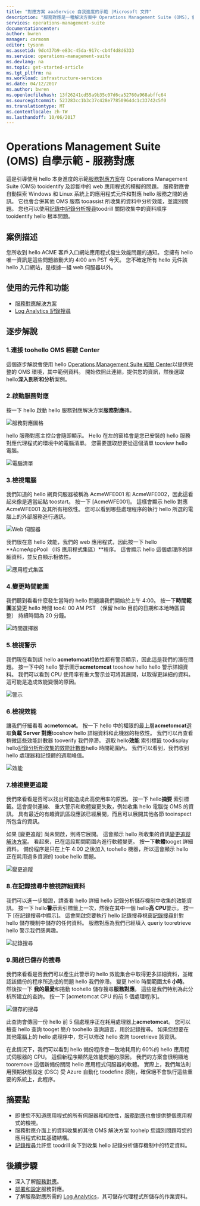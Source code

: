 ```yaml
---
title: "對應方案 aaaService 自我進度的示範 |Microsoft 文件"
description: "服務對應是一種解決方案中 Operations Management Suite (OMS)，會自動探索 Windows 上的應用程式元件和 Linux 系統和對應 hello 服務之間的通訊。  這是本身的步調的示範逐步解說使用服務對應 tooidentify 並診斷在 web 應用程式的模擬的問題。"
services: operations-management-suite
documentationcenter: 
author: bwren
manager: carmonm
editor: tysonn
ms.assetid: 9dc437b9-e83c-45da-917c-cb4f4d8d6333
ms.service: operations-management-suite
ms.devlang: na
ms.topic: get-started-article
ms.tgt_pltfrm: na
ms.workload: infrastructure-services
ms.date: 04/12/2017
ms.author: bwren
ms.openlocfilehash: 13f26241cd55a9b35c07d6ca52760a968abffc64
ms.sourcegitcommit: 523283cc1b3c37c428e77850964dc1c33742c5f0
ms.translationtype: MT
ms.contentlocale: zh-TW
ms.lasthandoff: 10/06/2017
---
```

# <a name="operations-management-suite-oms-self-paced-demo---service-map"></a>Operations Management Suite (OMS) 自學示範 - 服務對應
這是引導使用 hello 本身進度的示範[服務對應方案](operations-management-suite-service-map.md)在 Operations Management Suite (OMS) tooidentify 及診斷中的 web 應用程式的模擬的問題。  服務對應會自動探索 Windows 和 Linux 系統上的應用程式元件和對應 hello 服務之間的通訊。  它也會合併其他 OMS 服務 tooassist 所收集的資料中分析效能，並識別問題。  您也可以使用[記錄中記錄分析搜尋](../log-analytics/log-analytics-log-searches.md)toodrill 關閉收集中的資料順序 tooidentify hello 根本問題。


## <a name="scenario-description"></a>案例描述
您所收到 hello ACME 客戶入口網站應用程式發生效能問題的通知。  您擁有 hello 唯一資訊是這些問題啟動大約 4:00 am PST 今天。  您不確定所有 hello 元件該 hello 入口網站，是根據一組 web 伺服器以外。  

## <a name="components-and-features-used"></a>使用的元件和功能
- [服務對應解決方案](operations-management-suite-service-map.md)
- [Log Analytics 記錄搜尋](../log-analytics/log-analytics-log-searches.md)


## <a name="walk-through"></a>逐步解說

### <a name="1-connect-toohello-oms-experience-center"></a>1.連接 toohello OMS 經驗 Center
這個逐步解說會使用 hello [Operations Management Suite 經驗 Center](https://experience.mms.microsoft.com/)以提供完整的 OMS 環境，其中範例資料。 開始依照此連結，提供您的資訊，然後選取 hello**深入剖析和分析**案例。


### <a name="2-start-service-map"></a>2.啟動服務對應
按一下 hello 啟動 hello 服務對應解決方案**服務對應**磚。

![服務對應圖格](media/operations-management-suite-walkthrough-servicemap/tile.png)

hello 服務對應主控台會隨即顯示。  Hello 在左的窗格會是您已安裝的 hello 服務對應代理程式的環境中的電腦清單。  您需要選取想要從這個清單 tooview hello 電腦。

![電腦清單](media/operations-management-suite-walkthrough-servicemap/computer-list.png)


### <a name="3-view-computer"></a>3.檢視電腦
我們知道的 hello 網頁伺服器被稱為 AcmeWFE001 和 AcmeWFE002，因此這看起來像是適當起點 toostart。  按一下 [AcmeWFE001]。  這樣會顯示 hello 對應 AcmeWFE001 及其所有相依性。  您可以看到哪些處理程序的執行 hello 所選的電腦上的外部服務進行通訊。

![Web 伺服器](media/operations-management-suite-walkthrough-servicemap/web-server.png)

我們很在意 hello 效能，我們的 web 應用程式，因此按一下 hello **AcmeAppPool （IIS 應用程式集區）**程序。  這會顯示 hello 這個處理序的詳細資料，並反白顯示相依性。  

![應用程式集區](media/operations-management-suite-walkthrough-servicemap/app-pool.png)


### <a name="4-change-time-window"></a>4.變更時間範圍

我們聽到看看什麼發生當時的 hello 問題讓我們開始於上午 4:00。 按一下**時間範圍**並變更 hello 時間 too4: 00 AM PST （保留 hello 目前的日期和本地時區調整） 持續時間為 20 分鐘。

![時間選擇器](./media/operations-management-suite-walkthrough-servicemap/time-picker.png)


### <a name="5-view-alert"></a>5.檢視警示

我們現在看到該 hello **acmetomcat**相依性都有警示顯示，因此這是我們的潛在問題。  按一下中的 hello 警示圖示**acmetomcat** tooshow hello hello 警示詳細資料。  我們可以看到 CPU 使用率有重大警示並可將其展開，以取得更詳細的資料。  這可能是造成效能變慢的原因。 

![警示](./media/operations-management-suite-walkthrough-servicemap/alert.png)


### <a name="6-view-performance"></a>6.檢視效能

讓我們仔細看看 **acmetomcat**。  按一下 hello 中的權限的最上層**acmetomcat**選取**負載 Server 對應**tooshow hello 詳細資料和此機器的相依性。 我們可以再查看稍微這些效能計數器 tooverify 我們停滯。  選取 hello**效能** 索引標籤 toodisplay hello[記錄分析所收集的效能計數器](../log-analytics/log-analytics-data-sources-performance-counters.md)hello 時間範圍內。  我們可以看到，我們收到 hello 處理器和記憶體的週期峰值。

![效能](./media/operations-management-suite-walkthrough-servicemap/performance.png)


### <a name="7-view-change-tracking"></a>7.檢視變更追蹤
我們來看看是否可以找出可能造成此高使用率的原因。  按一下 hello**摘要** 索引標籤。這會提供連線、 重大警示和軟體變更失敗，例如收集 hello 電腦從 OMS 的資訊。  具有最近的有趣資訊區段應該已經展開，而且可以展開其他各節 tooinspect 所包含的資訊。


如果 [變更追蹤] 尚未開啟，則將它展開。  這會顯示 hello 所收集的資訊[變更追蹤解決方案](../log-analytics/log-analytics-change-tracking.md)。  看起來，已在這段期間範圍內進行軟體變更。  按一下**軟體**tooget 詳細資料。  備份程序是只在上午 4:00 之後加入 toohello 機器，所以這會顯示 hello 正在耗用過多資源的 toobe hello 問題。

![變更追蹤](./media/operations-management-suite-walkthrough-servicemap/change-tracking.png)



### <a name="8-view-details-in-log-search"></a>8.在記錄搜尋中檢視詳細資料
我們可以進一步驗證，請查看 hello 詳細 hello 記錄分析儲存機制中收集的效能資訊。  按一下 hello**警示**索引標籤上一次，然後在其中一個 hello**高 CPU**警示。  按一下 [在記錄搜尋中顯示]。  這會開啟您要執行 hello 記錄搜尋視窗[記錄搜尋](../log-analytics/log-analytics-log-searches.md)針對 hello 儲存機制中儲存的任何資料。  服務對應為我們已經填入 queriy tooretrieve hello 警示我們感興趣。  

![記錄搜尋](./media/operations-management-suite-walkthrough-servicemap/log-search.png)


### <a name="9-open-saved-search"></a>9.開啟已儲存的搜尋
我們來看看是否我們可以產生此警示的 hello 效能集合中取得更多詳細資料，並確認該備份的程序所造成的問題 hello 我們停滯。  變更 hello 時間範圍太**6 小時**。  然後按一下 **我的最愛**和捲動 toohello 儲存搜尋**服務對應**。  這些是我們特別為此分析所建立的查詢。  按一下 [acmetomcat CPU 的前 5 個處理程序]。

![儲存的搜尋](./media/operations-management-suite-walkthrough-servicemap/saved-search.png)


此查詢會傳回一份 hello 前 5 個處理序正在耗用處理器上**acmetomcat**。  您可以檢查 hello 查詢 tooget 簡介 toohello 查詢語言，用於記錄搜尋。  如果您想要在其他電腦上的 hello 處理序中，您可以修改 hello 查詢 tooretrieve 該資訊。

在此情況下，我們可以看到 hello 備份程序會一致地耗用約 60%的 hello 應用程式伺服器的 CPU。  這個新程序顯然是效能問題的原因。  我們的方案會很明顯地 tooremove 這個新備份關閉 hello 應用程式伺服器的軟體。  實際上，我們無法利用預期狀態設定 (DSC) 受 Azure 自動化 toodefine 原則，確保絕不會執行這些重要的系統上，此程序。


## <a name="summary-points"></a>摘要點
- 即使您不知道應用程式的所有伺服器和相依性，[服務對應](operations-management-suite-service-map.md)也會提供整個應用程式的檢視。
- 服務對應介面上的資料收集的其他 OMS 解決方案 toohelp 您識別問題時您的應用程式和其基礎結構。
- [記錄搜尋](../log-analytics/log-analytics-log-searches.md)允許您 toodrill 向下到收集 hello 記錄分析儲存機制中的特定資料。    

## <a name="next-steps"></a>後續步驟
- 深入了解[服務對應](operations-management-suite-service-map.md)。
- [部署和設定](operations-management-suite-service-map-configure.md)服務對應。
- 了解服務對應所需的 [Log Analytics](../log-analytics/log-analytics-overview.md)，其可儲存代理程式所儲存的作業資料。